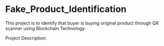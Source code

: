 # Fake_Product_Identification
This project is to identify that buyer is buying original product through QR scanner using Blockchain Technology.

Project Description:

